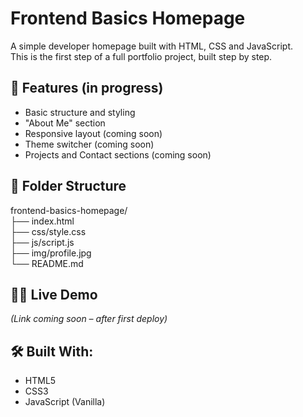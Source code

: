 # Frontend Basics Homepage

A simple developer homepage built with HTML, CSS and JavaScript.  
This is the first step of a full portfolio project, built step by step.

## 🚀 Features (in progress)

- Basic structure and styling
- "About Me" section
- Responsive layout (coming soon)
- Theme switcher (coming soon)
- Projects and Contact sections (coming soon)

## 📁 Folder Structure

frontend-basics-homepage/ </br>
├── index.html </br>
├── css/style.css </br>
├── js/script.js </br>
├── img/profile.jpg </br>
└── README.md </br>

## 👩‍💻 Live Demo

_(Link coming soon – after first deploy)_

## 🛠️ Built With:

- HTML5
- CSS3
- JavaScript (Vanilla)
